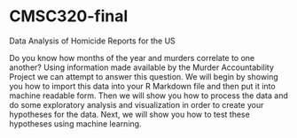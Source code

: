 # CMSC320-final
Data Analysis of Homicide Reports for the US

Do you know how months of the year and murders correlate to one another? Using information made available by the Murder Accountability Project we can attempt to answer this question. We will begin by showing you how to import this data into your R Markdown file and then put it into machine readable form. Then we will show you how to process the data and do some exploratory analysis and visualization in order to create your hypotheses for the data. Next, we will show you how to test these hypotheses using machine learning.
